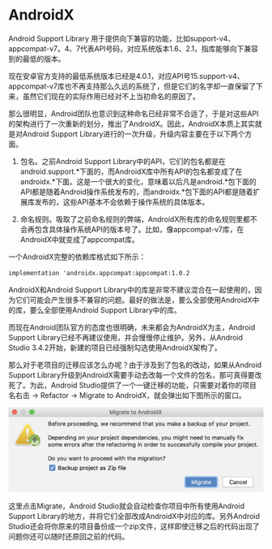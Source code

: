 # AndroidX

Android Support Library 用于提供向下兼容的功能，比如support-v4、appcompat-v7。4、7代表API号码，对应系统版本1.6、2.1，指库能够向下兼容到的最低的版本。

现在安卓官方支持的最低系统版本已经是4.0.1，对应API号15.support-v4、appcompat-v7库也不再支持那么久远的系统了，但是它们的名字却一直保留了下来，虽然它们现在的实际作用已经对不上当初命名的原因了。

那么很明显，Android团队也意识到这种命名已经非常不合适了，于是对这些API的架构进行了一次重新的划分，推出了AndroidX。因此，AndroidX本质上其实就是对Android Support Library进行的一次升级，升级内容主要在于以下两个方面。

1. 包名。之前Android Support Library中的API，它们的包名都是在android.support.*下面的，而AndroidX库中所有API的包名都变成了在androidx.*下面。这是一个很大的变化，意味着以后凡是android.*包下面的API都是随着Android操作系统发布的，而androidx.*包下面的API都是随着扩展库发布的，这些API基本不会依赖于操作系统的具体版本。

2. 命名规则。吸取了之前命名规则的弊端，AndroidX所有库的命名规则里都不会再包含具体操作系统API的版本号了。比如，像appcompat-v7库，在AndroidX中就变成了appcompat库。

一个AndroidX完整的依赖库格式如下所示：

```xml
implementation 'androidx.appcompat:appcompat:1.0.2
```

AndroidX和Android Support Library中的库是非常不建议混合在一起使用的，因为它们可能会产生很多不兼容的问题。最好的做法是，要么全部使用AndroidX中的库，要么全部使用Android Support Library中的库。

而现在Android团队官方的态度也很明确，未来都会为AndroidX为主，Android Support Library已经不再建议使用，并会慢慢停止维护。另外，从Android Studio 3.4.2开始，新建的项目已经强制勾选使用AndroidX架构了。

那么对于老项目的迁移应该怎么办呢？由于涉及到了包名的改动，如果从Android Support Library升级到AndroidX需要手动去改每一个文件的包名，那可真得要改死了。为此，Android Studio提供了一个一键迁移的功能，只需要对着你的项目名右击 → Refactor → Migrate to AndroidX，就会弹出如下图所示的窗口。

![img](AndroidX_imgs\17.png)

这里点击Migrate，Android Studio就会自动检查你项目中所有使用Android Support Library的地方，并将它们全部改成AndroidX中对应的库。另外Android Studio还会将你原来的项目备份成一个zip文件，这样即使迁移之后的代码出现了问题你还可以随时还原回之前的代码。